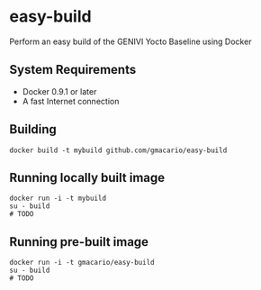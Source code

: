 easy-build
==========

Perform an easy build of the GENIVI Yocto Baseline using Docker

System Requirements
-------------------

* Docker 0.9.1 or later
* A fast Internet connection

Building
--------

```
docker build -t mybuild github.com/gmacario/easy-build
```

Running locally built image
---------------------------

```
docker run -i -t mybuild
su - build
# TODO
```

Running pre-built image
-----------------------

```
docker run -i -t gmacario/easy-build
su - build
# TODO
```
